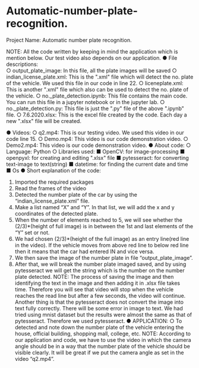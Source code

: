 # Automatic-number-plate-recognition.

Project Name: Automatic number plate recognition.

NOTE: All the code written by keeping in mind the application which is mention below. Our test video also depends on our application.
● File descriptions:\
  ○ output_plate_image: In this file, all the plate images will be saved
  ○ indian_license_plate.xml: This is the ".xml" file which will detect the no. plate of the vehicle. We used this file in our code in line 22.
  ○ liceneplate.xml: This is another ".xml" file which also can be used to detect the no. plate of the vehicle.
  ○ no._plate_detection.ipynb: This file contains the main code. You can run this file in a jupyter notebook or in the jupyter lab.
  ○ no._plate_detection.py: This file is just the ".py" file of the above ".ipynb" file. ○ 7.6.2020.xlsx: This is the excel file created by the code. Each day a new ".xlsx"
    file will be created.
    
    

●       Videos:
○       q2.mp4: This is our testing video. We used this video in our code line 15. ○       Demo.mp4: This video is our code demonstration video.
○       Demo2.mp4: This video is our code demonstration video. ●       About code:
○       Language: Python ○       Libraries used:
■       OpenCV: for image-processing
■       openpyxl: for creating and editing ".xlsx" file
■       pytesseract: for converting text-image to text(string) ■       datetime: for finding the current date and time
■       Os
●       Short explanation of the code:
1.   Imported the required packages
2.   Read the frames of the video
3.   Detected the number plate of the car by using the “indian_license_plate.xml” file.
4.   Make a list named “X” and “Y”. In that list, we will add the x and y coordinates of the detected plate.
5.   When the number of elements reached to 5, we will see whether the (2/3)*(height of full image) is in between the 1st and last elements of the “Y” set or not.
6.   We had chosen (2/3)*(height of the full image) as an entry line(red line in the video). If the vehicle moves from above red line to below red line then it means that the car had entered IN and vice versa.
7.   We then save the image of the number plate in file “output_plate_image”.
8.   After that, we will break the number plate imaged saved, and by using pytesseract we will get the string which is the number on the number plate detected.
NOTE: The process of saving the image and then identifying the text in the image and then adding it in .xlsx file takes time. Therefore you will see that video will stop when the vehicle reaches the read line but after a few seconds, the video will continue. Another thing is that the pytesseract does not convert the image into text fully correctly. There will be some error in image to text. We had tried using mnist dataset but the results were almost the same as that of pytesseract. Therefore we used pytesseract.
●       APPLICATION:
○       To detected and note down the number plate of the vehicle entering the house, official building, shopping mall, college, etc.
NOTE: According to our application and code, we have to use the video in which the camera angle should be in a way that the number plate of the vehicle should be visible clearly. It will be great if we put the camera angle as set in the video “q2.mp4”.
